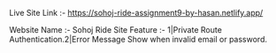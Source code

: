Live Site Link :- https://sohoj-ride-assignment9-by-hasan.netlify.app/

Website Name :- Sohoj Ride
Site Feature :- 1|Private Route Authentication.2|Error Message Show when invalid email or password.
